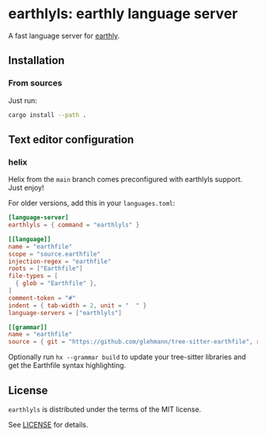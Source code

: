 # earthlyls: earthly language server

A fast language server for [earthly].

## Installation

### From sources

Just run:

~~~sh
cargo install --path .
~~~

## Text editor configuration

### helix

Helix from the `main` branch comes preconfigured with earthlyls support. Just enjoy!

For older versions, add this in your `languages.toml`:

~~~toml
[language-server]
earthlyls = { command = "earthlyls" }

[[language]]
name = "earthfile"
scope = "source.earthfile"
injection-regex = "earthfile"
roots = ["Earthfile"]
file-types = [
  { glob = "Earthfile" },
]
comment-token = "#"
indent = { tab-width = 2, unit = "  " }
language-servers = ["earthlyls"]

[[grammar]]
name = "earthfile"
source = { git = "https://github.com/glehmann/tree-sitter-earthfile", rev = "2a6ab191f5f962562e495a818aa4e7f45f8a556a" }
~~~

Optionally run `hx --grammar build` to update your tree-sitter libraries and get the Earthfile syntax highlighting.

## License

`earthlyls` is distributed under the terms of the MIT license.

See [LICENSE](LICENSE) for details.

[earthly]:https://earthly.dev/

